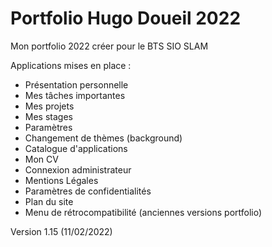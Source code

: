 # Portfolio Hugo Doueil 2022
Mon portfolio 2022 créer pour le BTS SIO SLAM

Applications mises en place :
- Présentation personnelle
- Mes tâches importantes
- Mes projets
- Mes stages
- Paramètres
- Changement de thèmes (background)
- Catalogue d'applications
- Mon CV
- Connexion administrateur
- Mentions Légales
- Paramètres de confidentialités
- Plan du site
- Menu de rétrocompatibilité (anciennes versions portfolio)

Version 1.15 (11/02/2022)